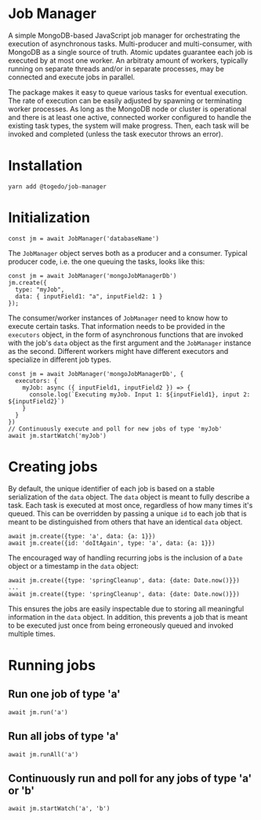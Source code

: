 # Job Manager

A simple MongoDB-based JavaScript job manager for orchestrating the execution of asynchronous tasks. Multi-producer and multi-consumer, with MongoDB as a single source of truth. Atomic updates guarantee each job is executed by at most one worker. An arbitraty amount of workers, typically running on separate threads and/or in separate processes, may be connected and execute jobs in parallel.

The package makes it easy to queue various tasks for eventual execution. The rate of execution can be easily adjusted by spawning or terminating worker processes. As long as the MongoDB node or cluster is operational and there is at least one active, connected worker configured to handle the existing task types, the system will make progress. Then, each task will be invoked and completed (unless the task executor throws an error).

# Installation

```
yarn add @togedo/job-manager
```

# Initialization

```
const jm = await JobManager('databaseName')
```

The `JobManager` object serves both as a producer and a consumer. Typical producer code, i.e. the one queuing the tasks, looks like this:
```
const jm = await JobManager('mongoJobManagerDb')
jm.create({
  type: "myJob",
  data: { inputField1: "a", inputField2: 1 }
});
```

The consumer/worker instances of `JobManager` need to know how to execute certain tasks. That information needs to be provided in the `executors` object, in the form of asynchronous functions that are invoked with the job's `data` object as the first argument and the `JobManager` instance as the second. Different workers might have different executors and specialize in different job types.
```
const jm = await JobManager('mongoJobManagerDb', {
  executors: {
    myJob: async ({ inputField1, inputField2 }) => {
      console.log(`Executing myJob. Input 1: ${inputField1}, input 2: ${inputField2}`)
    }
  }
})
// Continuously execute and poll for new jobs of type 'myJob'
await jm.startWatch('myJob')
```

# Creating jobs

By default, the unique identifier of each job is based on a stable serialization of the `data` object. The `data` object is meant to fully describe a task. Each task is executed at most once, regardless of how many times it's queued. This can be overridden by passing a unique `id` to each job that is meant to be distinguished from others that have an identical `data` object.
```
await jm.create({type: 'a', data: {a: 1}})
await jm.create({id: 'doItAgain', type: 'a', data: {a: 1}})
```

The encouraged way of handling recurring jobs is the inclusion of a `Date` object or a timestamp in the `data` object:
```
await jm.create({type: 'springCleanup', data: {date: Date.now()}})
...
await jm.create({type: 'springCleanup', data: {date: Date.now()}})
```

This ensures the jobs are easily inspectable due to storing all meaningful information in the `data` object. In addition, this prevents a job that is meant to be executed just once from being erroneously queued and invoked multiple times.

# Running jobs

## Run one job of type 'a'

```
await jm.run('a')
```

## Run all jobs of type 'a'

```
await jm.runAll('a')
```

## Continuously run and poll for any jobs of type 'a' or 'b'

```
await jm.startWatch('a', 'b')
```

